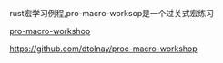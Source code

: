 rust宏学习例程,pro-macro-worksop是一个过关式宏练习

[pro-macro-workshop](https://github.com/dtolnay/proc-macro-workshop)

https://github.com/dtolnay/proc-macro-workshop
